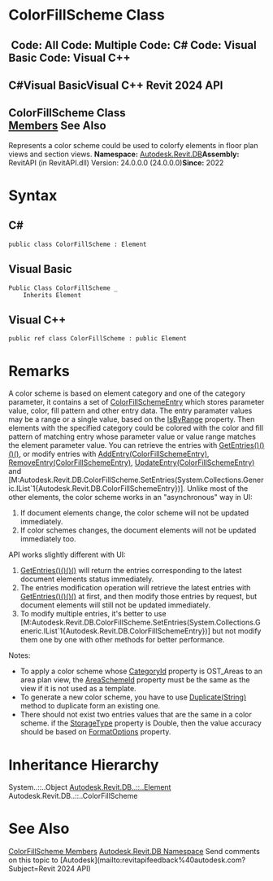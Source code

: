 # ColorFillScheme Class

﻿
 Code: All Code: Multiple Code: C# Code: Visual Basic Code: Visual C++   
---  
C#Visual BasicVisual C++
Revit 2024 API  
---  
ColorFillScheme Class  
[Members](84fa2422-2777-e09e-f438-84976b7c8390.md "ColorFillScheme Members") See Also  
---  
Represents a color scheme could be used to colorfy elements in floor plan views and section views. 
**Namespace:** [Autodesk.Revit.DB](87546ba7-461b-c646-cbb1-2cb8f5bff8b2.md "Autodesk.Revit.DB Namespace")**Assembly:** RevitAPI (in RevitAPI.dll) Version: 24.0.0.0 (24.0.0.0)**Since:** 2022 
# Syntax
C#  
---  
```text
public class ColorFillScheme : Element
```
  
Visual Basic  
---  
```text
Public Class ColorFillScheme _
	Inherits Element
```
  
Visual C++  
---  
```text
public ref class ColorFillScheme : public Element
```
  
# Remarks
A color scheme is based on element category and one of the category parameter, it contains a set of [ColorFillSchemeEntry](065ddef3-065a-8bd5-9d34-4d2efd126e43.md "ColorFillSchemeEntry Class") which stores parameter value, color, fill pattern and other entry data. The entry paramater values may be a range or a single value, based on the [IsByRange](2e6a3c32-a3f8-a6dd-6552-7ba7a901d9fb.md "IsByRange Property") property. Then elements with the specified category could be colored with the color and fill pattern of matching entry whose parameter value or value range matches the element parameter value.
You can retrieve the entries with [GetEntries()()()()](bb3b650c-2718-28b7-c4bb-be3f80fb3e32.md "GetEntries Method"), or modify entries with [AddEntry(ColorFillSchemeEntry)](8c7f6d04-66ab-19ef-d00c-445aa4570f82.md "AddEntry Method"), [RemoveEntry(ColorFillSchemeEntry)](e7441d50-0e17-21be-8ff6-aadadacad417.md "RemoveEntry Method"), [UpdateEntry(ColorFillSchemeEntry)](47fece43-de9a-e343-62be-e6907c584933.md "UpdateEntry Method") and [M:Autodesk.Revit.DB.ColorFillScheme.SetEntries(System.Collections.Generic.IList`1{Autodesk.Revit.DB.ColorFillSchemeEntry})].
Unlike most of the other elements, the color scheme works in an "asynchronous" way in UI:
  1. If document elements change, the color scheme will not be updated immediately.
  2. If color schemes changes, the document elements will not be updated immediately too.

API works slightly different with UI:
  1. [GetEntries()()()()](bb3b650c-2718-28b7-c4bb-be3f80fb3e32.md "GetEntries Method") will return the entries corresponding to the latest document elements status immediately.
  2. The entries modification operation will retrieve the latest entries with [GetEntries()()()()](bb3b650c-2718-28b7-c4bb-be3f80fb3e32.md "GetEntries Method") at first, and then modify those entries by request, but document elements will still not be updated immediately.
  3. To modify multiple entries, it's better to use [M:Autodesk.Revit.DB.ColorFillScheme.SetEntries(System.Collections.Generic.IList`1{Autodesk.Revit.DB.ColorFillSchemeEntry})] but not modify them one by one with other methods for better performance.

Notes:
  * To apply a color scheme whose [CategoryId](7f1d0a3c-4194-f165-0203-5aba9431a1b8.md "CategoryId Property") property is OST_Areas to an area plan view, the [AreaSchemeId](e24d76dd-38fb-c951-7ae4-d10101b4981b.md "AreaSchemeId Property") property must be the same as the view if it is not used as a template. 
  * To generate a new color scheme, you have to use [Duplicate(String)](095596ae-d215-bf22-ccfa-fae85109d1a0.md "Duplicate Method") method to duplicate form an existing one.
  * There should not exist two entries values that are the same in a color scheme. if the [StorageType](41c8e61c-fa40-0d69-9c5c-d955baaddbf5.md "StorageType Property") property is Double, then the value accuracy should be based on [FormatOptions](70f78207-1109-3906-8e67-cd27df1f0ae8.md "FormatOptions Class") property.

# Inheritance Hierarchy
System..::..Object [Autodesk.Revit.DB..::..Element](eb16114f-69ea-f4de-0d0d-f7388b105a16.md "Element Class") Autodesk.Revit.DB..::..ColorFillScheme
# See Also
[ColorFillScheme Members](84fa2422-2777-e09e-f438-84976b7c8390.md "ColorFillScheme Members")
[Autodesk.Revit.DB Namespace](87546ba7-461b-c646-cbb1-2cb8f5bff8b2.md "Autodesk.Revit.DB Namespace")
Send comments on this topic to [Autodesk](mailto:revitapifeedback%40autodesk.com?Subject=Revit 2024 API)